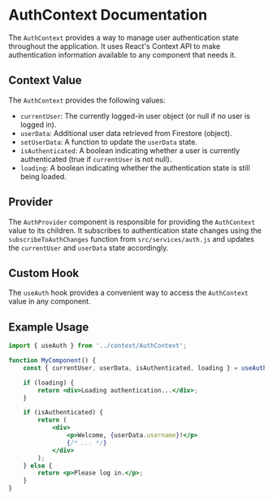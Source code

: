 # AuthContext Documentation

The `AuthContext` provides a way to manage user authentication state throughout the application. It uses React's Context API to make authentication information available to any component that needs it.

## Context Value

The `AuthContext` provides the following values:

-   `currentUser`: The currently logged-in user object (or null if no user is logged in).
-   `userData`: Additional user data retrieved from Firestore (object).
-   `setUserData`: A function to update the `userData` state.
-   `isAuthenticated`: A boolean indicating whether a user is currently authenticated (true if `currentUser` is not null).
-   `loading`: A boolean indicating whether the authentication state is still being loaded.

## Provider

The `AuthProvider` component is responsible for providing the `AuthContext` value to its children. It subscribes to authentication state changes using the `subscribeToAuthChanges` function from `src/services/auth.js` and updates the `currentUser` and `userData` state accordingly.

## Custom Hook

The `useAuth` hook provides a convenient way to access the `AuthContext` value in any component.

## Example Usage

```jsx
import { useAuth } from '../context/AuthContext';

function MyComponent() {
    const { currentUser, userData, isAuthenticated, loading } = useAuth();

    if (loading) {
        return <div>Loading authentication...</div>;
    }

    if (isAuthenticated) {
        return (
            <div>
                <p>Welcome, {userData.username}!</p>
                {/* ... */}
            </div>
        );
    } else {
        return <p>Please log in.</p>;
    }
}
